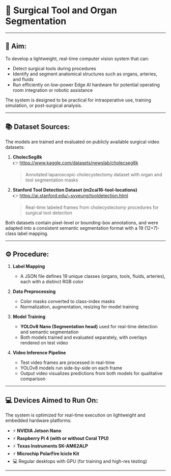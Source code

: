 # 🧠 Surgical Tool and Organ Segmentation 

---

## 🎯 Aim:

To develop a lightweight, real-time computer vision system that can:
- Detect surgical tools during procedures
- Identify and segment anatomical structures such as organs, arteries, and fluids
- Run efficiently on low-power Edge AI hardware for potential operating room integration or robotic assistance

The system is designed to be practical for intraoperative use, training simulation, or post-surgical analysis.

---

## 📚 Dataset Sources:

The models are trained and evaluated on publicly available surgical video datasets:

1. **CholecSeg8k**  
   👉 https://www.kaggle.com/datasets/newslab/cholecseg8k  
   > Annotated laparoscopic cholecystectomy dataset with organ and tool segmentation masks

2. **Stanford Tool Detection Dataset (m2cai16-tool-locations)**  
   👉 https://ai.stanford.edu/~syyeung/tooldetection.html  
   > Real-time labeled frames from cholecystectomy procedures for surgical tool detection

Both datasets contain pixel-level or bounding-box annotations, and were adapted into a consistent semantic segmentation format with a 19 (12+7)-class label mapping.

---

## ⚙️ Procedure:

1. **Label Mapping**  
   - A JSON file defines 19 unique classes (organs, tools, fluids, arteries), each with a distinct RGB color

2. **Data Preprocessing**  
   - Color masks converted to class-index masks
   - Normalization, augmentation, resizing for model training

3. **Model Training**  
   - **YOLOv8 Nano (Segmentation head)** used for real-time detection and semantic segmentation
   - Both models trained and evaluated separately, with overlays rendered on test video

4. **Video Inference Pipeline**  
   - Test video frames are processed in real-time
   - YOLOv8 models run side-by-side on each frame
   - Output video visualizes predictions from both models for qualitative comparison

---

## 💻 Devices Aimed to Run On:

The system is optimized for real-time execution on lightweight and embedded hardware platforms:

- ⚡ **NVIDIA Jetson Nano**
- ⚡ **Raspberry Pi 4 (with or without Coral TPU)**
- ⚡ **Texas Instruments SK-AM62ALP**
- ⚡ **Microchip PolarFire Icicle Kit**
- 💻 Regular desktops with GPU (for training and high-res testing) 

---


